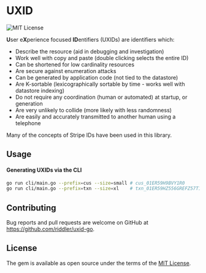 # UXID

![MIT License][badge_license_url]


**U**ser e**X**perience focused **ID**entifiers (UXIDs) are identifiers which:

* Describe the resource (aid in debugging and investigation)
* Work well with copy and paste (double clicking selects the entire ID)
* Can be shortened for low cardinality resources
* Are secure against enumeration attacks
* Can be generated by application code (not tied to the datastore)
* Are K-sortable (lexicographically sortable by time - works well with datastore indexing)
* Do not require any coordination (human or automated) at startup, or generation
* Are very unlikely to collide (more likely with less randomness)
* Are easily and accurately transmitted to another human using a telephone

Many of the concepts of Stripe IDs have been used in this library.

## Usage

#### Generating UXIDs via the CLI

```bash
go run cli/main.go --prefix=cus --size=small # cus_01ER59H9BVY1R0
go run cli/main.go --prefix=txn --size=xl    # txn_01ER59HZ556GREFZ57T1RNYV21
```

## Contributing

Bug reports and pull requests are welcome on GitHub at https://github.com/riddler/uxid-go.


## License

The gem is available as open source under the terms of the [MIT License](https://opensource.org/licenses/MIT).

<!-- LINKS -->
[mit_license_url]: http://opensource.org/licenses/MIT

<!-- BADGES -->
[badge_license_url]: https://img.shields.io/badge/license-MIT-brightgreen.svg?cacheSeconds=3600?style=flat-square
